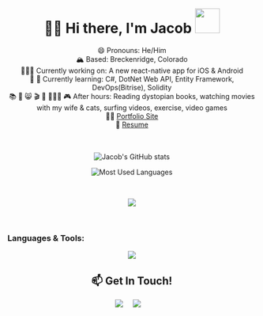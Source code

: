 <div align="center">
  <h1> 🏄‍♂️ Hi there, I'm Jacob <img src="https://media.giphy.com/media/hvRJCLFzcasrR4ia7z/giphy.gif" height="50px"></h1>
     😄 Pronouns: He/Him </br>
     🏔️ Based: Breckenridge, Colorado </br>
     👨🏽‍💻 Currently working on: A new react-native app for iOS & Android</br>
     🤔 🌱 Currently learning: C#, DotNet Web API, Entity Framework, DevOps(Bitrise), Solidity</br>
     📚 🤍 😸 🎬 💪 🏄🏻‍♂️ 🎮  After hours: Reading dystopian books, watching movies with my wife & cats, surfing videos, exercise, video games </br>
     👨‍💻 <a href="https://jacobharv.com/">Portfolio Site</a></br>
     📄 <a href="https://postimg.cc/HrhKCfc9">Resume</a>
</br>
</br>
</br>

![Jacob's GitHub stats](https://github-readme-stats.vercel.app/api?username=Jacobharv00&count_private=true&show_icons=true&theme=dark)

![Most Used Languages](https://github-readme-stats.vercel.app/api/top-langs/?username=Jacobharv00&theme=dark)

</br>
<p align="center">
  <a href="https://github.com/Jacobharv00?tab=repositories">
    <img src="https://github-profile-trophy.vercel.app/?username=Jacobharv00&theme=tokyonight&no-bg=true" />
  </a>
</p>

</br>
<h3 align="left">Languages & Tools:</h3>
<p align="center">
  <a href="https://skillicons.dev">
    <img src="https://skillicons.dev/icons?i=azure,babel,bash,cs,css,deno,docker,dotnet,figma,git,github,html,js,mongodb,mysql,netlify,nextjs,postgres,postman,rails,react,redux,ruby,selenium,solidity,sqlite,supabase,svg,tailwind,ts,vscode" />
  </a>
</p>

<h2 align="center">📫 Get In Touch!</h2>
  <p align="center">
    <a target="_blank"href="https://www.linkedin.com/in/jacobharvey19/"><img src="https://img.shields.io/badge/linkedin-%230077B5.svg?&style=for-the-badge&logo=linkedin&logoColor=white" /></a>&nbsp;&nbsp;&nbsp;&nbsp;
    <a href="mailto:jacobharv00@gmail.com?subject=Hello%20Jacob"><img src="https://img.shields.io/badge/gmail-%23D14836.svg?&style=for-the-badge&logo=gmail&logoColor=white" /></a>&nbsp;&nbsp;&nbsp;&nbsp;
  </p>
</div>
